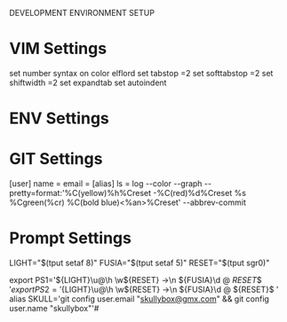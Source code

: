 DEVELOPMENT ENVIRONMENT SETUP

VIM Settings
============

set number
syntax on
color elflord
set tabstop =2
set softtabstop =2
set shiftwidth =2
set expandtab
set autoindent

ENV Settings
============


GIT Settings
============

[user]
	name = 
	email = 
[alias]
	ls = log --color --graph --pretty=format:'%C(yellow)%h%Creset -%C(red)%d%Creset %s %Cgreen(%cr) %C(bold blue)<%an>%Creset' --abbrev-commit


Prompt Settings
============

LIGHT="$(tput setaf 8)"
FUSIA="$(tput setaf 5)"
RESET="$(tput sgr0)"

export PS1='${LIGHT}\u@\h \w${RESET} ->\n ${FUSIA}\d \@ ${RESET}\$ '
export PS2='${LIGHT}\u@\h \w${RESET} ->\n ${FUSIA}\d \@ ${RESET}\$ '
alias SKULL='git config user.email "skullybox@gmx.com" && git config user.name "skullybox"'#


